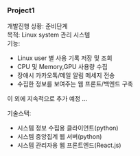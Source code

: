 ### Project1
 
개발진행 상황: 준비단계<br>
목적: Linux system 관리 시스템 <br>
기능: <br> 
* Linux user 별 사용 기록 저장 및 조회 
* CPU 및 Memory,GPU 사용량 수집
* 장애시 카카오톡/메일 알림 메세지 전송 <br>
* 수집한 정보를 보여주는 웹 프론트/백엔드 구축<br>

이 외에 지속적으로 추가 예정 ...<br>

기술스택:<br>
* 시스템 정보 수집용 클라이언트(python)
* 시스템 중앙집계 웹 서버(python)
* 시스템 관리자용 웹 프론트엔드(React.js)

